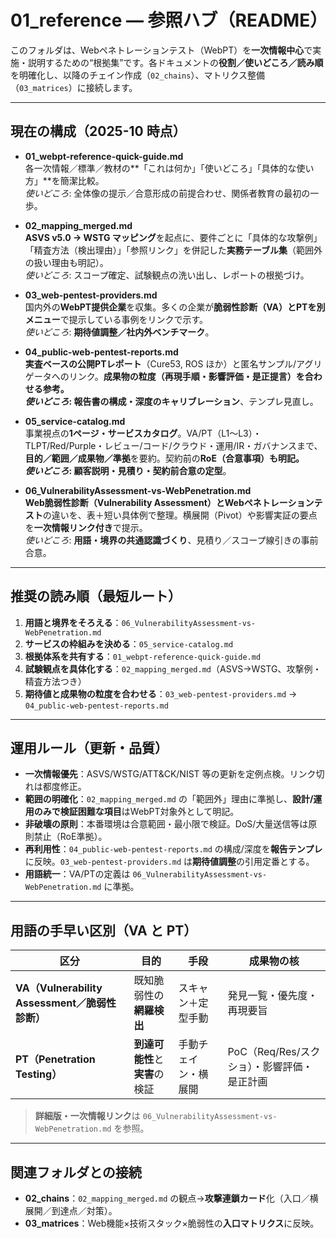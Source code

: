 # 01_reference — 参照ハブ（README）

このフォルダは、Webペネトレーションテスト（WebPT）を**一次情報中心**で実施・説明するための“根拠集”です。各ドキュメントの**役割／使いどころ／読み順**を明確化し、以降のチェイン作成（`02_chains`）、マトリクス整備（`03_matrices`）に接続します。

---

## 現在の構成（2025-10 時点）

- **01_webpt-reference-quick-guide.md**  
  各一次情報／標準／教材の**「これは何か」「使いどころ」「具体的な使い方」**を簡潔比較。  
  *使いどころ*: 全体像の提示／合意形成の前提合わせ、関係者教育の最初の一歩。

- **02_mapping_merged.md**  
  **ASVS v5.0 → WSTG マッピング**を起点に、要件ごとに「具体的な攻撃例」「精査方法（検出理由）」「参照リンク」を併記した**実務テーブル集**（範囲外の扱い理由も明記）。  
  *使いどころ*: スコープ確定、試験観点の洗い出し、レポートの根拠づけ。

- **03_web-pentest-providers.md**  
  国内外の**WebPT提供企業**を収集。多くの企業が**脆弱性診断（VA）とPTを別メニュー**で提示している事例をリンクで示す。  
  *使いどころ*: **期待値調整／社内外ベンチマーク**。

- **04_public-web-pentest-reports.md**  
  **実査ベースの公開PTレポート**（Cure53, ROS ほか）と匿名サンプル/アグリゲータへのリンク。**成果物の粒度（再現手順・影響評価・是正提言）**を合わせる参考。  
  *使いどころ*: 報告書の**構成・深度のキャリブレーション**、テンプレ見直し。

- **05_service-catalog.md**  
  事業視点の**1ページ・サービスカタログ**。VA/PT（L1〜L3）・TLPT/Red/Purple・レビュー/コード/クラウド・運用/IR・ガバナンスまで、**目的／範囲／成果物／準拠**を要約。契約前の**RoE（合意事項）**も明記。  
  *使いどころ*: 顧客説明・見積り・契約前合意の**定型**。

- **06_VulnerabilityAssessment-vs-WebPenetration.md**  
  **Web脆弱性診断（Vulnerability Assessment）とWebペネトレーションテスト**の違いを、表＋短い具体例で整理。横展開（Pivot）や影響実証の要点を**一次情報リンク付き**で提示。  
  *使いどころ*: **用語・境界の共通認識づくり**、見積り／スコープ線引きの事前合意。

---

## 推奨の読み順（最短ルート）

1. **用語と境界をそろえる**：`06_VulnerabilityAssessment-vs-WebPenetration.md`  
2. **サービスの枠組みを決める**：`05_service-catalog.md`  
3. **根拠体系を共有する**：`01_webpt-reference-quick-guide.md`  
4. **試験観点を具体化する**：`02_mapping_merged.md`（ASVS→WSTG、攻撃例・精査方法つき）  
5. **期待値と成果物の粒度を合わせる**：`03_web-pentest-providers.md` → `04_public-web-pentest-reports.md`

---

## 運用ルール（更新・品質）

- **一次情報優先**：ASVS/WSTG/ATT&CK/NIST 等の更新を定例点検。リンク切れは都度修正。  
- **範囲の明確化**：`02_mapping_merged.md` の「範囲外」理由に準拠し、**設計/運用のみで検証困難な項目**はWebPT対象外として明記。  
- **非破壊の原則**：本番環境は合意範囲・最小限で検証。DoS/大量送信等は原則禁止（RoE準拠）。  
- **再利用性**：`04_public-web-pentest-reports.md` の構成/深度を**報告テンプレ**に反映。`03_web-pentest-providers.md` は**期待値調整**の引用定番とする。  
- **用語統一**：VA/PTの定義は `06_VulnerabilityAssessment-vs-WebPenetration.md` に準拠。

---

## 用語の手早い区別（VA と PT）

| 区分 | 目的 | 手段 | 成果物の核 |
|---|---|---|---|
| **VA（Vulnerability Assessment／脆弱性診断）** | 既知脆弱性の**網羅検出** | スキャン＋定型手動 | 発見一覧・優先度・再現要旨 |
| **PT（Penetration Testing）** | **到達可能性**と**実害**の検証 | 手動チェイン・横展開 | PoC（Req/Res/スクショ）・影響評価・是正計画 |

> **詳細版・一次情報リンク**は `06_VulnerabilityAssessment-vs-WebPenetration.md` を参照。

---

## 関連フォルダとの接続

- **02_chains**：`02_mapping_merged.md` の観点→**攻撃連鎖カード**化（入口／横展開／到達点／対策）。  
- **03_matrices**：Web機能×技術スタック×脆弱性の**入口マトリクス**に反映。
